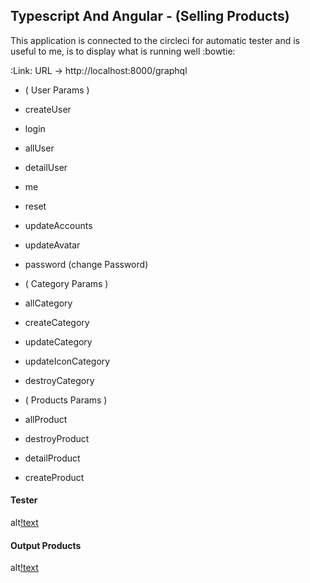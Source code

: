 ## Typescript And Angular - (Selling Products)

This application is connected to the circleci for automatic tester and is useful to me,
is to display what is running well :bowtie:

:Link: URL -> http://localhost:8000/graphql

- ( User Params )
- createUser
- login
- allUser
- detailUser
- me
- reset
- updateAccounts
- updateAvatar
- password (change Password)

- ( Category Params )
- allCategory
- createCategory
- updateCategory
- updateIconCategory
- destroyCategory

- ( Products Params )
- allProduct
- destroyProduct
- detailProduct
- createProduct

#### Tester

alt[!text](https://scontent.fsrg1-1.fna.fbcdn.net/v/t1.6435-9/175322201_1389448468055237_1199650297230663028_n.jpg?_nc_cat=109&ccb=1-3&_nc_sid=730e14&_nc_eui2=AeHoOdUjDfo488eSDCOFLYZmJ0BJmqJx7TcnQEmaonHtN3cE4tdZczuSEL4bo9m_UCdcud7KbRa39DytSzMPkeTq&_nc_ohc=2ROvYB3FO7QAX_Kx0TI&_nc_ht=scontent.fsrg1-1.fna&oh=ff2ea9c54e438f1c1b54c4a0c69034fc&oe=60A2EEA7)

#### Output Products

alt[!text](https://scontent.fsrg1-1.fna.fbcdn.net/v/t1.6435-9/174283192_1389448471388570_8666543218308233163_n.jpg?_nc_cat=101&ccb=1-3&_nc_sid=730e14&_nc_eui2=AeEN82weknll1EO1GNk9bChtVKIz1rxjCXpUojPWvGMJehdHAFtIbhYdTH26dgcqrcVFI717GwQwjLiYfke0KodG&_nc_ohc=Sbm5-s8Ep1gAX8sEP-u&_nc_ht=scontent.fsrg1-1.fna&oh=79ec06f23f7031d46dcb24e61a9f2b09&oe=60A32097)
